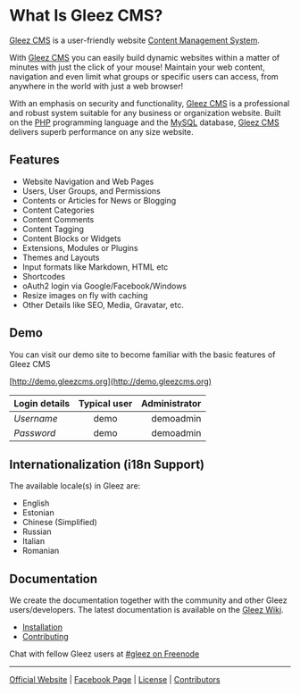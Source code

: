 # What Is Gleez CMS?

[Gleez CMS](http://gleezcms.org) is a user-friendly website [Content Management System](http://en.wikipedia.org/wiki/CMS).

With [Gleez CMS](http://gleezcms.org) you can easily build dynamic websites within a matter of minutes with just the click of your mouse! Maintain your web content, navigation and even limit what groups or specific users can access, from anywhere in the world with just a web browser!

With an emphasis on security and functionality, [Gleez CMS](http://gleezcms.org) is a professional and robust system suitable for any business or organization website. Built on the [PHP](http://php.net) programming language and the [MySQL](http://www.mysql.com) database, [Gleez CMS](http://gleezcms.org) delivers superb performance on any size website.

## Features

* Website Navigation and Web Pages
* Users, User Groups, and Permissions
* Contents or Articles for News or Blogging
* Content Categories
* Content Comments
* Content Tagging
* Content Blocks or Widgets
* Extensions, Modules or Plugins
* Themes and Layouts
* Input formats like Markdown, HTML etc
* Shortcodes
* oAuth2 login via Google/Facebook/Windows
* Resize images on fly with caching
* Other Details like SEO, Media, Gravatar, etc.

## Demo

You can visit our demo site to become familiar with the basic features of Gleez CMS

[http://demo.gleezcms.org](http://demo.gleezcms.org)

| Login details | Typical user | Administrator |
| ------------- |:------------:| -------------:|
| *Username*    | demo         | demoadmin     |
| *Password*    | demo         | demoadmin     |

## Internationalization (i18n Support)

The available locale(s) in Gleez are:

+ English
+ Estonian
+ Chinese (Simplified)
+ Russian
+ Italian
+ Romanian

## Documentation

We create the documentation together with the community and other Gleez users/developers.
The latest documentation is available on the [Gleez Wiki](https://github.com/gleez/cms/wiki).

* [Installation](https://github.com/gleez/cms/wiki/Installation)
* [Contributing](https://github.com/gleez/cms/wiki/Contributing)

Chat with fellow Gleez users at [#gleez on Freenode](http://webchat.freenode.net/?channels=gleez)


***

[Official Website](http://gleezcms.org) | [Facebook Page](https://www.facebook.com/gleezcms) | [License](https://github.com/gleez/cms/wiki/License) | [Contributors](https://github.com/gleez/cms/wiki/Contributors)
